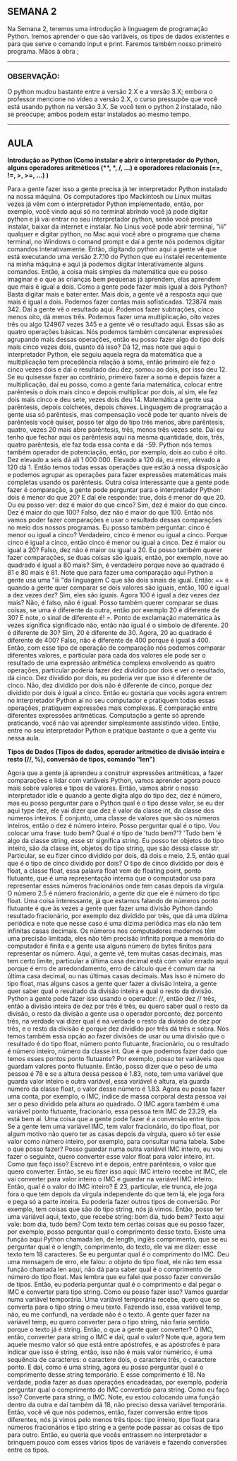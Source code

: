 ## SEMANA 2 
Na Semana 2, teremos uma introdução à linguagem de programação Python. Iremos aprender o que são variáveis, os tipos de dados existentes e para que serve o comando input e print. Faremos também nosso primeiro programa. Mãos à obra ;
________________________

### OBSERVAÇÃO: 
O python mudou bastante entre a versão 2.X e a versão 3.X; embora o professor mencione no vídeo a versão 2.X, o curso pressupõe que você está usando python na versão 3.X. Se você tem o python 2 instalado, não se preocupe; ambos podem estar instalados ao mesmo tempo.

_________________________

## AULA

<b>Introdução ao Python (Como instalar e abrir o interpretador do Python, alguns operadores aritméticos (**, *, /, ...) e operadores relacionais (==, !=, >, >=, ...) ) </b>

Para a gente fazer isso a gente precisa já ter interpretador Python instalado na nossa máquina. Os computadores tipo Mackintosh ou Linux muitas vezes já vêm com o interpretador Python implementado, então, por exemplo, você vindo aqui só no terminal abrindo você já pode digitar python e já vai entrar no seu interpretador python, senão você precisa instalar, baixar da internet e instalar. No Linus você pode abrir terminal, "iii" qualquer e digitar python, no Mac aqui você abre o programa que chama terminal, no Windows o comand prompt e daí a gente nós podemos digitar comandos interativamente. Então, digitando python aqui a gente vê que está executando uma versão 2.7.10 do Python que eu instalei recentemente na minha máquina e aqui já podemos digitar interativamente alguns comandos. Então, a coisa mais simples da matemática que eu posso imaginar é o que as crianças bem pequenas já aprendem, elas aprendem que mais é igual a dois. Como a gente pode fazer mais igual a dois Python? Basta digitar mais e bater enter. Mais dois, a gente vê a resposta aqui que mais é igual a dois. Podemos fazer contas mais sofisticadas. 123874 mais 342. Daí a gente vê o resultado aqui. Podemos fazer subtrações, cinco menos oito, dá menos três. Podemos fazer uma multiplicação, oito vezes três ou algo 124967 vezes 345 e a gente vê o resultado aqui. Essas são as quatro operações básicas. Nós podemos também concatenar expressões agrupando mais dessas operações, então eu posso fazer algo do tipo dois mais cinco vezes dois, quanto dá isso? Dá 12, mas note que aqui o interpretador Python, ele seguiu aquela regra da matemática que a multiplicação tem precedência relação à soma, então primeiro ele fez o cinco vezes dois e daí o resultado deu dez, somou ao dois, por isso deu 12. Se eu quisesse fazer ao contrário, primeiro fazer a soma e depois fazer a multiplicação, daí eu posso, como a gente faria matemática, colocar entre parêntesis o dois mais cinco e depois multiplicar por dois, aí sim, ele fez dois mais cinco e deu sete, vezes dois deu 14. Matemática a gente usa parêntesis, depois colchetes, depois chaves. Linguagem de programação a gente usa só parêntesis, mas compensação você pode ter quanto níveis de parêntesis você quiser, posso ter algo do tipo três menos, abre parêntesis, quatro, vezes 20 mais abre parêntesis, três, menos três vezes sete. Daí eu tenho que fechar aqui os parêntesis aqui na mesma quantidade, dois, três, quatro parêntesis, ele faz toda essa conta e dá -59. Python nós temos também operador de potenciação, então, por exemplo, dois ao cubo é oito. Dez elevado a seis dá ali 1 000 000. Elevado a 120 dá, eu errei, elevado a 120 dá 1. Então temos todas essas operações que estão à nossa disposição e podemos agrupar as operações para fazer expressões matemáticas mais completas usando os parêntesis. Outra coisa interessante que a gente pode fazer é comparação, a gente pode perguntar para o interpretador Python: dois é menor do que 20? E daí ele responde: true, dois é menor do que 20. Ou eu posso ver: dez é maior do que cinco? Sim, dez é maior do que cinco. Dez é maior do que 100? Falso, dez não é maior do que 100. Então nós vamos poder fazer comparações e usar o resultado dessas comparações no meio dos nossos programas. Eu posso também perguntar: cinco é menor ou igual a cinco? Verdadeiro, cinco é menor ou igual a cinco. Porque cinco é igual a cinco, então cinco é menor ou igual a cinco. Dez é maior ou igual a 20? Falso, dez não é maior ou igual a 20. Eu posso também querer fazer comparações, se duas coisas são iguais, então, por exemplo, nove ao quadrado é igual a 80 mais? Sim, é verdadeiro porque nove ao quadrado é 81 e 80 mais é 81. Note que para fazer uma comparação aqui Python a gente usa uma "iii "da linguagem C que são dois sinais de igual. Então: == é quando a gente quer comparar se dois valores são iguais, então, 100 é igual a dez vezes dez? Sim, eles são iguais. Agora 100 é igual a dez vezes dez mais? Não, é falso, não é igual. Posso também querer comparar se duas coisas, se uma é diferente da outra, então por exemplo 20 é diferente de 30? E note, o sinal de diferente é! =. Ponto de exclamação matemática às vezes significa significado não, então não igual é o símbolo de diferente. 20 é diferente de 30? Sim, 20 é diferente de 30. Agora, 20 ao quadrado é diferente de 400? Falso, não é diferente de 400 porque é igual a 400. Então, com esse tipo de operação de comparação nós podemos comparar diferentes valores, e particular para cada dos valores ele pode ser o resultado de uma expressão aritmética complexa envolvendo as quatro operações, particular poderia fazer dez dividido por dois e ver o resultado, dá cinco. Dez dividido por dois, eu poderia ver que isso é diferente de cinco. Não, dez dividido por dois não é diferente de cinco, porque dez dividido por dois é igual a cinco. Então eu gostaria que vocês agora entrem no interpretador Python aí no seu computador e pratiquem todas essas operações, pratiquem expressões mais complexas. E comparação entre diferentes expressões aritméticas. Computação a gente só aprende praticando, você não vai aprender simplesmente assistindo vídeo. Então, entre no seu interpretador Python e pratique bastante o que a gente viu nessa aula. 

<b>Tipos de Dados (Tipos de dados, operador aritmético de divisão inteira e resto (//, %), conversão de tipos, comando "len")</b>

Agora que a gente já aprendeu a construir expressões aritméticas, a fazer comparações e lidar com variáveis Python, vamos aprender agora pouco mais sobre valores e tipos de valores. Então, vamos abrir o nosso interpretador idle e quando a gente digita algo do tipo dez, dez é número, mas eu posso perguntar para o Python qual é o tipo desse valor, se eu der aqui type dez, ele vai dizer que dez é valor da classe int, da classe dos números inteiros. É conjunto, uma classe de valores que são os números inteiros, então o dez é número inteiro. Posso perguntar qual é o tipo. Vou colocar uma frase: tudo bem? Qual é o tipo de 'tudo bem?'? 'Tudo bem 'é algo da classe string, esse str significa string. Eu posso ter objetos do tipo inteiro, são da classe int, objetos do tipo string, que são dessa classe str. Particular, se eu fizer cinco dividido por dois, dá dois e meio, 2.5, então qual que é o tipo de cinco dividido por dois? O tipo de cinco dividido por dois é float, a classe float, essa palavra float vem de floating point, ponto flutuante, que é uma representação interna que o computador usa para representar esses números fracionários onde tem casas depois da vírgula. O número 2.5 é número fracionário, a gente diz que ele é número do tipo float. Uma coisa interessante, já que estamos falando de números ponto flutuante é que às vezes a gente quer fazer uma divisão Python dando resultado fracionário, por exemplo dez dividido por três, que dá uma dízima periódica e note que nesse caso é uma dízima periódica mas ela não tem infinitas casas decimais. Os números nos computadores modernos têm uma precisão limitada, eles não têm precisão infinita porque a memória do computador é finita e a gente usa alguns número de bytes finitos para representar os número. Aqui, a gente vê, tem muitas casas decimais, mas tem certo limite, particular a última casa decimal está com valor errado aqui porque é erro de arredondamento, erro de cálculo que é comum dar na última casa decimal, ou nas últimas casas decimais. Mas isso é número do tipo float, mas alguns casos a gente quer fazer a divisão inteira, a gente quer saber qual o resultado da divisão inteira e qual o resto da divisão. Python a gente pode fazer isso usando o operador: //, então dez // três, então a divisão inteira de dez por três é três, eu quero saber qual o resto da divisão, o resto da divisão a gente usa o operador porcento, dez porcento três, na verdade vai dizer qual é na verdade o resto da divisão de dez por três, e o resto da divisão é porque dez dividido por três dá três e sobra. Nós temos também essa opção ao fazer divisões de usar ou uma divisão que o resultado é do tipo float, número ponto flutuante, fracionário, ou o resultado é número inteiro, número da classe int. Que é que podemos fazer dado que temos esses pontos ponto flutuante? Por exemplo, posso ter variáveis que guardam valores ponto flutuante. Então, posso dizer que o peso de uma pessoa é 78 e se a altura dessa pessoa é 1.83, note, tem uma variável que guarda valor inteiro e outra variável, essa variável é altura, ela guarda número da classe float, o valor desse número é 1.83. Agora eu posso fazer uma conta, por exemplo, o IMC, índice de massa corporal desta pessoa vai ser o peso dividido pela altura ao quadrado. O IMC agora também é uma variável ponto flutuante, fracionário, essa pessoa tem IMC de 23.29, ela está bem aí. Uma coisa que a gente pode fazer é a conversão entre tipos. Se a gente tem uma variável IMC, tem valor fracionário, do tipo float, por algum motivo não quero ter as casas depois da vírgula, quero só ter esse valor como número inteiro, por exemplo, para consultar numa tabela. Sabe o que posso fazer? Posso guardar numa outra variável IMC inteiro, eu vou fazer o seguinte, quero converter esse valor float para valor inteiro, int. Como que faço isso? Escrevo int e depois, entre parêntesis, o valor que quero converter. Então, se eu fizer isso aqui: IMC inteiro recebe int IMC, ele vai converter para valor inteiro o IMC e guardar na variável IMC inteiro. Então, qual é o valor do IMC inteiro? É 23, particular, ele trunca, ele joga fora o que tem depois da vírgula independente do que tem lá, ele joga fora e pega só a parte inteira. Eu poderia fazer outros tipos de conversão. Por exemplo, tem coisas que são do tipo string, nós já vimos. Então, posso ter uma variável aqui, texto, que recebe string: bom dia, tudo bem? Texto aqui vale: bom dia, tudo bem? Com texto tem certas coisas que eu posso fazer, por exemplo, posso perguntar qual o comprimento desse texto. Existe uma função aqui Python chamada len, de length, inglês comprimento, que se eu perguntar qual é o length, comprimento, do texto, ele vai me dizer: esse texto tem 18 caracteres. Se eu perguntar qual é o comprimento do IMC. Deu uma mensagem de erro, ele falou: o objeto do tipo float, ele não tem essa função chamada len aqui, não dá para saber qual é o comprimento de número do tipo float. Mas lembra que eu falei que posso fazer conversão de tipos. Então, eu poderia perguntar qual é o comprimento e daí pegar o IMC e converter para tipo string. Como eu posso fazer isso? Vamos guardar numa variável temporária. Uma variável temporária recebe, quero que se converta para o tipo string o meu texto. Fazendo isso, essa variável temp, não, eu me confundi, na verdade não é o texto. A gente quer fazer na variável temp, eu quero converter para o tipo string, não faria sentido porque o texto já é string. Então, o que a gente quer converter? O IMC, então, converter para string o IMC e daí, qual o valor? Note que, agora tem aquele mesmo valor só que está entre apóstrofes, e as apóstrofes é para indicar que isso é string, então, isso não é mais valor numérico, é uma sequência de caracteres: o caractere dois, o caractere três, o caractere ponto. E daí, como é uma string, agora eu posso perguntar qual é o comprimento desse string temporário. E esse comprimento é 18. Na verdade, podia fazer as duas operações encadeadas, por exemplo, poderia perguntar qual o comprimento do IMC convertido para string. Como eu faço isso? Converte para string, o IMC. Note, eu estou colocando uma função dentro da outra e daí também dá 18, não preciso dessa variável temporária. Então, você vê que nós podemos, então, fazer conversão entre tipos diferentes, nós já vimos pelo menos três tipos: tipo inteiro, tipo float para números fracionários e tipo string e a gente pode passar as coisas de tipo para outro. Então, eu queria que vocês entrassem no interpretador e brinquem pouco com esses vários tipos de variáveis e fazendo conversões entre os tipos. 
